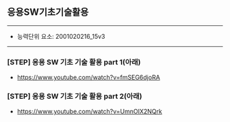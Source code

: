 ## 응용SW기초기술활용
 
---

- 능력단위 요소: 2001020216_15v3

---

### [STEP] 응용 SW 기초 기술 활용 part 1(아래)

- https://www.youtube.com/watch?v=fmSEG6djoRA

### [STEP] 응용 SW 기초 기술 활용 part 2(아래)

- https://www.youtube.com/watch?v=UmnOIX2NQrk
